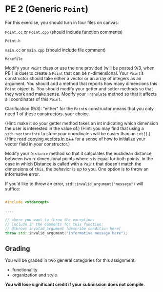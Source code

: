 PE 2 (Generic `Point`)
=================

For this exercise, you should turn in four files on canvas:

`Point.cc` or `Point.cpp` (should include function comments)

`Point.h`

`main.cc` or `main.cpp` (should include file comment)

`Makefile`

Modify your `Point` class or use the one provided (will be posted 9/3, when PE 1 is due) to create a `Point` that can be n-dimensional. Your `Point`’s constructor should take either a vector or an array of integers as an argument. You should add a method that reports how many dimensions this `Point` object is. You should modify your getter and setter methods so that they work and make sense. Modify your `Translate` method so that it affects all coordinates of this `Point`.

Clarification (9/3): "either" for the `Point`s constructor means that you only need 1 of these constructors, your choice.

(Hint: make it so your getter method takes an int indicating which dimension the user is interested in the value of.)
(Hint: you may find that using a `std::vector<int>` to store your coordinates will be easier than an `int[]`.)
(Hint: read [copying vectors in c++](https://www.geeksforgeeks.org/ways-copy-vector-c/) for a sense of how to initialize your vector field in your constructor.)

Modify your `Distance` method so that it calculates the euclidean distance between two n-dimensional points where `n` is equal for both points. In the case in which Distance is called with a `Point` that doesn't match the dimensions of `this`, the behavior is up to you. One option is to throw an informative error.

If you'd like to throw an error, `std::invalid_argument("message")` will suffice:

```c++

#include <stdexcept>

....

// where you want to throw the exception:
// include in the comments for this function:
// @throws invalid_argument [describe condition here]
throw std::invalid_argument("informative message here");

```

Grading
------

You will be graded in two general categories for this assignment:
- functionality
- organization and style

__You will lose significant credit if your submission does not compile.__
